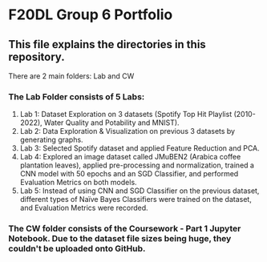 # F20DL Group 6 Portfolio

## This file explains the directories in this repository.

There are 2 main folders: Lab and CW

### The Lab Folder consists of 5 Labs:
1. Lab 1: Dataset Exploration on 3 datasets (Spotify Top Hit Playlist (2010-2022), Water Quality and Potability and MNIST).
2. Lab 2: Data Exploration & Visualization on previous 3 datasets by generating graphs.
3. Lab 3: Selected Spotify dataset and applied Feature Reduction and PCA.
4. Lab 4: Explored an image dataset called JMuBEN2 (Arabica coffee plantation leaves), applied pre-processing and normalization, trained a CNN model with 50 epochs and an SGD Classifier, and performed Evaluation Metrics on both models.
5. Lab 5: Instead of using CNN and SGD Classifier on the previous dataset, different types of Naïve Bayes Classifiers were trained on the dataset, and Evaluation Metrics were recorded.

### The CW folder consists of the Coursework - Part 1 Jupyter Notebook. Due to the dataset file sizes being huge, they couldn't be uploaded onto GitHub.
